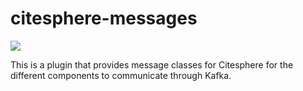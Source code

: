 # citesphere-messages

<a href='https://diging-dev.asu.edu/jenkins/view/Citesphere/job/citesphere_deploy_to_maven_central/'><img src='https://diging-dev.asu.edu/jenkins/buildStatus/icon?job=citesphere-messages_deploy_to_maven_central?style=plastic&subject=Published%20Maven%20Central&color=darkturquoise'></a>

This is a plugin that provides message classes for Citesphere for the different components to communicate through Kafka. 
